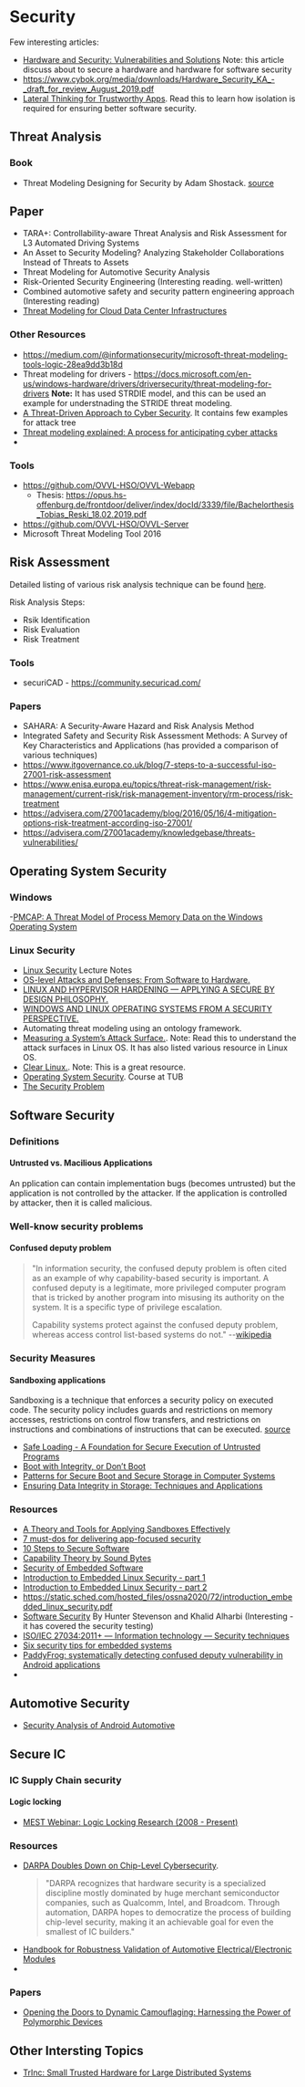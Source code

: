 # Security

Few interesting articles:
- [Hardware and Security: Vulnerabilities and Solutions](https://www2.seas.gwu.edu/~simha/research/HWSecBookChapter12.pdf)
  Note: this article discuss about to secure a hardware and hardware for software security
- https://www.cybok.org/media/downloads/Hardware_Security_KA_-_draft_for_review_August_2019.pdf
- [Lateral Thinking for Trustworthy Apps](https://os.inf.tu-dresden.de/papers_ps/icdcs2017-lateral-thinking.pdf). Read this to learn how isolation is required for ensuring better software security.


## Threat Analysis

### Book
- Threat Modeling Designing for Security by Adam Shostack. [source](https://moodle.ufsc.br/pluginfile.php/2377555/mod_resource/content/2/Threat%20Modeling.pdf)


## Paper

- TARA+: Controllability-aware Threat Analysis and Risk Assessment for L3 Automated Driving Systems
- An Asset to Security Modeling? Analyzing Stakeholder Collaborations Instead of Threats to Assets
- Threat Modeling for Automotive Security Analysis
- Risk-Oriented Security Engineering (Interesting reading. well-written)
- Combined automotive safety and security pattern engineering approach (Interesting reading)
- [Threat Modeling for Cloud Data Center Infrastructures](https://tsapps.nist.gov/publication/get_pdf.cfm?pub_id=921695)



### Other Resources

- https://medium.com/@informationsecurity/microsoft-threat-modeling-tools-logic-28ea9dd3b18d
- Threat modeling for drivers - https://docs.microsoft.com/en-us/windows-hardware/drivers/driversecurity/threat-modeling-for-drivers
  **Note:** It has used STRDIE model, and this can be used an example for understnading the STRIDE threat modeling. 
- [A Threat-Driven Approach to Cyber Security](https://www.lockheedmartin.com/content/dam/lockheed-martin/rms/documents/cyber/LM-White-Paper-Threat-Driven-Approach.pdf). It contains few examples for attack tree
- [Threat modeling explained: A process for anticipating cyber attacks](https://www.csoonline.com/article/3537370/threat-modeling-explained-a-process-for-anticipating-cyber-attacks.html)
- 



### Tools
- https://github.com/OVVL-HSO/OVVL-Webapp
  - Thesis: https://opus.hs-offenburg.de/frontdoor/deliver/index/docId/3339/file/Bachelorthesis_Tobias_Reski_18.02.2019.pdf
- https://github.com/OVVL-HSO/OVVL-Server
- Microsoft Threat Modeling Tool 2016


## Risk Assessment

Detailed listing of various risk analysis technique can be found [here](https://www.nr.no/~abie/RiskAnalysis.htm).

Risk Analysis Steps:
- Rsik Identification
- Risk Evaluation
- Risk Treatment

### Tools
- securiCAD - https://community.securicad.com/

### Papers
- SAHARA: A Security-Aware Hazard and Risk Analysis Method
- Integrated Safety and Security Risk Assessment Methods: A Survey of Key Characteristics and Applications (has provided a comparison of various techniques)
- https://www.itgovernance.co.uk/blog/7-steps-to-a-successful-iso-27001-risk-assessment
- https://www.enisa.europa.eu/topics/threat-risk-management/risk-management/current-risk/risk-management-inventory/rm-process/risk-treatment
- https://advisera.com/27001academy/blog/2016/05/16/4-mitigation-options-risk-treatment-according-iso-27001/
- https://advisera.com/27001academy/knowledgebase/threats-vulnerabilities/

## Operating System Security

### Windows

-[PMCAP: A Threat Model of Process Memory Data on the Windows Operating System](http://downloads.hindawi.com/journals/scn/2017/4621587.pdf)

### Linux Security

- [Linux Security](https://people.eecs.ku.edu/~saiedian/710/Lectures/Readings/12-linux-security.pdf) Lecture Notes
- [OS-level Attacks and Defenses: From Software to Hardware.](https://tuprints.ulb.tu-darmstadt.de/8482/1/gens_diss.pdf)
- [LINUX AND HYPERVISOR HARDENING — APPLYING A SECURE BY DESIGN PHILOSOPHY.](https://www.starlab.io/blog/linux-and-hypervisor-hardening-applying-a-secure-by-design-philosophy)
- [WINDOWS AND LINUX OPERATING SYSTEMS FROM A SECURITY PERSPECTIVE.](https://arxiv.org/ftp/arxiv/papers/1204/1204.0197.pdf)
- Automating threat modeling using an ontology framework. 
- [Measuring a System’s Attack Surface.](https://www.cs.cmu.edu/~wing/publications/tr04-102.pdf). Note: Read this to understand the attack surfaces in Linux OS. It has also listed various resource in Linux OS.
- [Clear Linux.](https://docs.01.org/clearlinux/latest/guides/index.html#clear-linux). Note: This is a great resource.
- [Operating System Security](https://www.ibr.cs.tu-bs.de/courses/ws1920/oss/index.html). Course at TUB
- [The Security Problem](https://www.cs.uic.edu/~jbell/CourseNotes/OperatingSystems/15_Security.html)



## Software Security

### Definitions

#### Untrusted vs. Macilious Applications
An pplication can contain implementation bugs (becomes untrusted) but the application is not controlled by the attacker. If the application is controlled by attacker, then it is called malicious.

### Well-know security problems

#### Confused deputy problem

>"In information security, the confused deputy problem is often cited as an example of why capability-based security is important. A confused deputy is a legitimate, more privileged computer program that is tricked by another program into misusing its authority on the system. It is a specific type of privilege escalation.
>
>Capability systems protect against the confused deputy problem, whereas access control list-based systems do not." --[wikipedia](https://en.wikipedia.org/wiki/Confused_deputy_problem)

### Security Measures

#### Sandboxing applications
Sandboxing is a technique that enforces a security policy on executed code. The security policy includes guards
and restrictions on memory accesses, restrictions on control flow transfers, and restrictions on instructions and combinations of instructions that can be executed. [source](https://nebelwelt.net/files/12Oakland.pdf)

- [Safe Loading - A Foundation for Secure Execution of Untrusted Programs](https://nebelwelt.net/files/12Oakland.pdf)
- [Boot with Integrity, or Don’t Boot](https://link.springer.com/chapter/10.1007/978-1-4302-6572-6_6)
- [Patterns for Secure Boot and Secure Storage in Computer Systems](https://download.hrz.tu-darmstadt.de/media/FB20/Dekanat/Publikationen/TRUST/tc_patterns-LoSaWi2010.pdf)
- [Ensuring Data Integrity in Storage: Techniques and Applications](https://www.fsl.cs.sunysb.edu/docs/integrity-storagess05/integrity.html)


### Resources
- [A Theory and Tools for Applying Sandboxes Effectively](http://www.cs.cmu.edu/~mmaass/pdfs/dissertation.pdf)
- [7 must-dos for delivering app-focused security](https://techbeacon.com/security/7-must-dos-delivering-app-focused-security)
- [10 Steps to Secure Software](https://dzone.com/articles/10-steps-to-secure-software)
- [Capability Theory by Sound Bytes](http://cap-lore.com/CapTheory/)
- [Security of Embedded Software](https://www.diva-portal.org/smash/get/diva2:1149047/FULLTEXT01.pdf)
- [Introduction to Embedded Linux Security - part 1](https://embeddedbits.org/introduction-embedded-linux-security-part-1/)
- [Introduction to Embedded Linux Security - part 2](https://embeddedbits.org/introduction-embedded-linux-security-part-2/)
- https://static.sched.com/hosted_files/ossna2020/72/introduction_embedded_linux_security.pdf
- [Software Security](https://www.cs.colorado.edu/~kena/classes/5828/s12/presentation-materials/stevensonhunteralharbikhali.pdf) By Hunter Stevenson and Khalid Alharbi (Interesting - it has covered the security testing)
- [ISO/IEC 27034:2011+ — Information technology — Security techniques](https://www.iso27001security.com/html/27034.html)
- [Six security tips for embedded systems](https://www.rutronik.com/article/detail/News/six-security-tips-for-embedded-systems/)
- [PaddyFrog: systematically detecting confused deputy vulnerability in Android applications](http://lilicoding.github.io/SA3Repo/papers/2015_wu2015paddyfrog.pdf)
- 

## Automotive Security

- [Security Analysis of Android Automotive](https://rtcl.eecs.umich.edu/rtclweb/assets/publications/2020/mert-sae-2020.pdf)

## Secure IC

### IC Supply Chain security

#### Logic locking
- [MEST Webinar: Logic Locking Research (2008 - Present)](https://www.youtube.com/watch?v=S-eTSlpCh7M)

### Resources
- [DARPA Doubles Down on Chip-Level Cybersecurity](https://www.allaboutcircuits.com/news/darpa-doubles-down-on-chip-level-cybersecurity/).
  >"DARPA recognizes that hardware security is a specialized discipline mostly dominated by huge merchant semiconductor companies, such as Qualcomm, Intel, and Broadcom. Through 
  >automation, DARPA hopes to democratize the process of building chip-level security, making it an achievable goal for even the smallest of IC builders."
- [Handbook for Robustness Validation of Automotive Electrical/Electronic Modules](https://tinyurl.com/y3qvuz84)
- 

### Papers
- [Opening the Doors to Dynamic Camouflaging: Harnessing the Power of Polymorphic Devices](https://arxiv.org/pdf/1811.06012.pdf)


## Other Intersting Topics

- [TrInc: Small Trusted Hardware for Large Distributed Systems](https://www.usenix.org/legacy/events/nsdi09/tech/full_papers/levin/levin.pdf)
